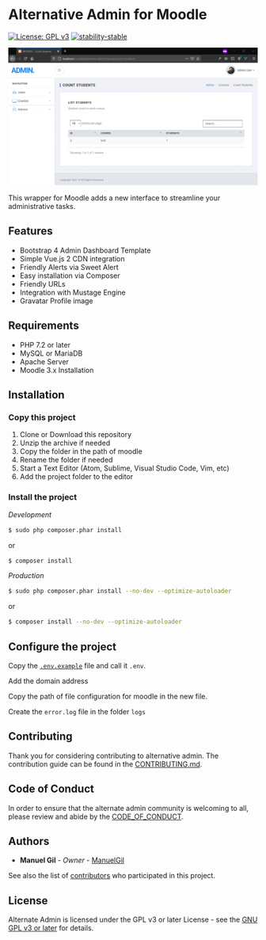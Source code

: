# Alternative Admin for Moodle

[![License: GPL v3](https://img.shields.io/badge/License-GPLv3-blue.svg)](https://www.gnu.org/licenses/gpl-3.0)
[![stability-stable](https://img.shields.io/badge/stability-stable-green.svg)](https://github.com/emersion/stability-badges#stable)

![preview](https://github.com/ManuelGil/alternate-admin/blob/master/docs/images/preview.png?raw=true)

This wrapper for Moodle adds a new interface to streamline your administrative tasks.

## Features

-   Bootstrap 4 Admin Dashboard Template
-   Simple Vue.js 2 CDN integration
-   Friendly Alerts via Sweet Alert
-   Easy installation via Composer
-   Friendly URLs
-   Integration with Mustage Engine
-   Gravatar Profile image

## Requirements

-   PHP 7.2 or later
-   MySQL or MariaDB
-   Apache Server
-   Moodle 3.x Installation

## Installation

### Copy this project

1. Clone or Download this repository
2. Unzip the archive if needed
3. Copy the folder in the path of moodle
4. Rename the folder if needed
5. Start a Text Editor (Atom, Sublime, Visual Studio Code, Vim, etc)
6. Add the project folder to the editor

### Install the project

_Development_

```bash
$ sudo php composer.phar install
```

or

```bash
$ composer install
```

_Production_

```bash
$ sudo php composer.phar install --no-dev --optimize-autoloader
```

or

```bash
$ composer install --no-dev --optimize-autoloader
```

## Configure the project

Copy the [`.env.example`](https://github.com/ManuelGil/alternate-admin/blob/master/.env.example)
file and call it `.env`.

Add the domain address

Copy the path of file configuration for moodle in the new file.

Create the `error.log` file in the folder `logs`

## Contributing

Thank you for considering contributing to alternative admin. The contribution guide can be found in the [CONTRIBUTING.md](https://github.com/ManuelGil/alternate-admin/blob/master/.github/CONTRIBUTING.md).

## Code of Conduct

In order to ensure that the alternate admin community is welcoming to all, please review and abide by the [CODE_OF_CONDUCT](https://github.com/ManuelGil/alternate-admin/blob/master/.github/CODE_OF_CONDUCT.md).

## Authors

-   **Manuel Gil** - _Owner_ - [ManuelGil](https://github.com/ManuelGil)

See also the list of [contributors](https://github.com/ManuelGil/alternate-admin/contributors)
who participated in this project.

## License

Alternate Admin is licensed under the GPL v3 or later License - see the
[GNU GPL v3 or later](http://www.gnu.org/copyleft/gpl.html) for details.
